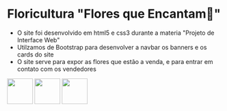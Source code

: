 # Floricultura "Flores que Encantam🌺"
- O site foi desenvolvido em html5 e css3 durante a materia "Projeto de Interface Web"
- Utilzamos de Bootstrap para desenvolver a navbar os banners e os cards do site
- O site serve para expor as flores que estão a venda, e para entrar em contato com os vendedores

<img src="https://cdn.jsdelivr.net/gh/devicons/devicon/icons/html5/html5-plain-wordmark.svg" width= 60px> <img src="https://cdn.jsdelivr.net/gh/devicons/devicon/icons/css3/css3-plain-wordmark.svg" width= 60px>  <img src="https://cdn.jsdelivr.net/gh/devicons/devicon/icons/bootstrap/bootstrap-plain-wordmark.svg" width= 60px>


          
